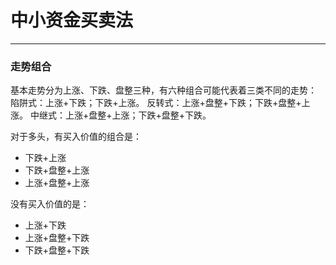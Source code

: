 # 中小资金买卖法

---

### 走势组合
基本走势分为上涨、下跌、盘整三种，有六种组合可能代表着三类不同的走势：
陷阱式：上涨+下跌；下跌+上涨。
反转式：上涨+盘整+下跌；下跌+盘整+上涨。
中继式：上涨+盘整+上涨；下跌+盘整+下跌。

对于多头，有买入价值的组合是：
- 下跌+上涨
- 下跌+盘整+上涨
- 上涨+盘整+上涨

没有买入价值的是：
- 上涨+下跌
- 上涨+盘整+下跌
- 下跌+盘整+下跌
